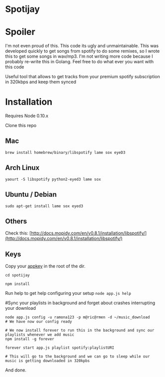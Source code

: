 Spotijay
========

# Spoiler
I'm not even proud of this. This code its ugly and unmaintainable. This was developed quickly to get songs from spotify to do some remixes, so I wrote this to get some songs in wav/mp3.
I'm not writing more code because I probably re-write this in Golang. Feel free to do what ever you want with this code

Useful tool that allows to get tracks from your premium spotify subscription in 320kbps and keep them synced

# Installation

Requires Node 0.10.x

Clone this repo

## Mac

`brew install homebrew/binary/libspotify lame sox eyeD3`

## Arch Linux

`yaourt -S libspotify python2-eyed3 lame sox`

## Ubuntu / Debian

`sudo apt-get install lame sox eyed3`

## Others

Check this: [http://docs.mopidy.com/en/v0.8.1/installation/libspotify/](http://docs.mopidy.com/en/v0.8.1/installation/libspotify/)

## Keys

Copy your [appkey](https://developer.spotify.com/my-account/keys) in the root of the dir.

`cd spotijay`

`npm install`

Run help to get help configuring your setup
`node app.js help`


#Sync your playlists in background and forget about crashes interrupting your download
```shell
node app.js config -u ramona123 -p m@ric@rmen -d ~/music_download
# We have now our config ready

# We now install forever to run this in the background and sync our playlists whenever we add music
npm install -g forever

forever start app.js playlist spotify:playlistURI

# This will go to the background and we can go to sleep while our music is getting downloaded in 320kpbs

```

And done.
